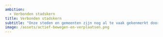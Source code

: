 ```yaml
---
ambition: 
  - Verbonden stadskern
title: Verbonden stadskern
subtitle: "Onze steden en gemeenten zijn nog al te vaak gekenmerkt door een gesegereerde ruimtelijke ordening waarbij woonzones, bedrijvenzones, winkelzones... van elkaar worden gescheiden en door de auto verbonden."
image: /assets/actief-bewegen-en-verplaatsen.png
---
```

